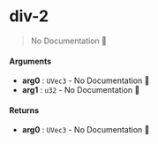 # div\-2

> No Documentation 🚧

#### Arguments

- **arg0** : `UVec3` \- No Documentation 🚧
- **arg1** : `u32` \- No Documentation 🚧

#### Returns

- **arg0** : `UVec3` \- No Documentation 🚧
